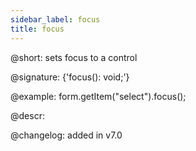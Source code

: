 ```yaml
---
sidebar_label: focus
title: focus
---          
```


@short: sets focus to a control

@signature: {'focus(): void;'}

@example:
form.getItem("select").focus();



@descr:

@changelog: added in v7.0
